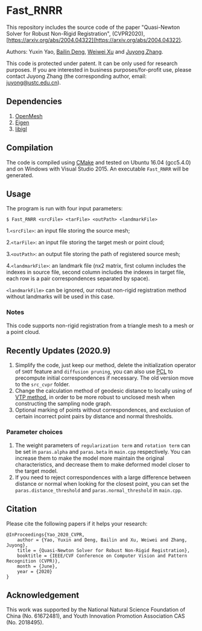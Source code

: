# Fast_RNRR
This repository includes the source code of the paper "Quasi-Newton Solver for Robust Non-Rigid Registration", (CVPR2020), [https://arxiv.org/abs/2004.04322](https://arxiv.org/abs/2004.04322).

Authors: Yuxin Yao, [Bailin Deng](http://www.bdeng.me/), [Weiwei Xu](http://www.cad.zju.edu.cn/home/weiweixu/) and [Juyong Zhang](http://staff.ustc.edu.cn/~juyong/).

This code is protected under patent. It can be only used for research purposes. If you are interested in business purposes/for-profit use, please contact Juyong Zhang (the corresponding author, email: juyong@ustc.edu.cn).

## Dependencies
1. [OpenMesh](https://www.graphics.rwth-aachen.de/software/openmesh/)
2. [Eigen](http://eigen.tuxfamily.org/index.php?title=Main_Page)
3. [libigl](https://github.com/libigl/libigl)

## Compilation
The code is compiled using [CMake](https://cmake.org/) and tested on Ubuntu 16.04 (gcc5.4.0) and on Windows with Visual Studio 2015. An executable `Fast_RNRR` will be generated.

## Usage
The program is run with four input parameters:
```
$ Fast_RNRR <srcFile> <tarFile> <outPath> <landmarkFile>
```
1.`<srcFile>`: an input file storing the source mesh;

2.`<tarFile>`: an input file storing the target mesh or point cloud; 

3.`<outPath>`: an output file storing the path of registered source mesh; 

4.`<landmarkFile>`: an landmark file (nx2 matrix, first column includes the indexes in source file, second column includes the indexes in target file, each row is a pair correspondences separated by space).

`<landmarkFile>` can be ignored, our robust non-rigid registration method without landmarks will be used in this case.

### Notes

This code supports non-rigid registration from a triangle mesh to a mesh or a point cloud.

## Recently Updates (2020.9)

1. Simplify the code, just keep our method, delete the initialization operator of `SHOT` feature and `diffusion pruning`, you can also use [PCL](https://pointclouds.org/) to precompute initial correspondences if necessary. The old version move to the `src_cvpr` folder.
2. Change the calculation method of geodesic distance to locally using of [VTP method](https://github.com/YipengQin/VTP_source_code), in order to be more robust to unclosed mesh when constructing the sampling node graph.
3. Optional marking of points without correspondences, and exclusion of certain incorrect point pairs by distance and normal thresholds.

### Parameter choices
1. The weight parameters of `regularization term` and `rotation term` can be set in `paras.alpha` and `paras.beta` in `main.cpp` respectively. You can increase them to make the model more maintain the original characteristics, and decrease them to make deformed model closer to the target model. 
2. If you need to reject correspondences with a large difference between distance or normal when looking for the closest point, you can set the `paras.distance_threshold`  and `paras.normal_threshold` in `main.cpp`.


## Citation
Please cite the following papers if it helps your research:
```
@InProceedings{Yao_2020_CVPR,
    author = {Yao, Yuxin and Deng, Bailin and Xu, Weiwei and Zhang, Juyong},
    title = {Quasi-Newton Solver for Robust Non-Rigid Registration},
    booktitle = {IEEE/CVF Conference on Computer Vision and Pattern Recognition (CVPR)},
    month = {June},
    year = {2020}
}
```

## Acknowledgement
This work was supported by the National Natural Science Foundation of China (No. 61672481), and Youth Innovation Promotion Association CAS (No. 2018495).
